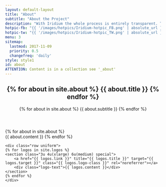 ```yaml
---
layout: default-layout
title: "About"
subtitle: "About the Project"
description: "With Iridium the whole process is entirely transparent. The public Git repository allows a direct view on all changes made. The complete source code is therefore available."
hotpic-fb: "{{ '/images/hotpics/Iridium-hotpic_FB.png' | absolute_url }}"
hotpic-tw: "{{ '/images/hotpics/Iridium-hotpic_TW.png' | absolute_url }}"
menu: 3
sitemap:
  lastmod: 2017-11-09
  priority: 0.5
  changefreq: 'daily'
style: style1
id: about
ATTENTION: Content is in a collection see '_about'
---
```


<section class="wrapper {{ page.style }} special" id="{{ page.id }}">
<div class="container">
	<header class="major">
		<h2>{% for about in site.about %} {{ about.title }} {% endfor %}</h2>
		<p>{% for about in site.about %} {{ about.subtitle }} {% endfor %}</p>
	</header>
	{% for about in site.about %}
	<div class="icon {{ about.icon-class }}"></div>
	{{ about.content }}
	{% endfor %}

<!-- Developer Logos -->
	<div class="row uniform">
	{% for logos in site.logos %}
	<section class="3u 4u(xlarge) 6u(medium) special">
		<a href="{{ logos.link }}" title="{{ logos.title }}" target="{{ logos.target }}" class="{{ logos.logo-class }}" rel="noreferrer"></a>
		<div class="logo-text">{{ logos.content }}</div>
	</section>
	{% endfor %}
	</div>
</div>
</section>
